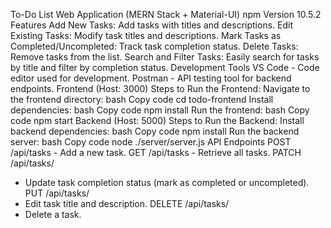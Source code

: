 To-Do List Web Application (MERN Stack + Material-UI)
npm Version
10.5.2
Features
Add New Tasks: Add tasks with titles and descriptions.
Edit Existing Tasks: Modify task titles and descriptions.
Mark Tasks as Completed/Uncompleted: Track task completion status.
Delete Tasks: Remove tasks from the list.
Search and Filter Tasks: Easily search for tasks by title and filter by completion status.
Development Tools
VS Code - Code editor used for development.
Postman - API testing tool for backend endpoints.
Frontend (Host: 3000)
Steps to Run the Frontend:
Navigate to the frontend directory:
bash
Copy code
cd todo-frontend
Install dependencies:
bash
Copy code
npm install
Run the frontend:
bash
Copy code
npm start
Backend (Host: 5000)
Steps to Run the Backend:
Install backend dependencies:
bash
Copy code
npm install
Run the backend server:
bash
Copy code
node ./server/server.js
API Endpoints
POST /api/tasks - Add a new task.
GET /api/tasks - Retrieve all tasks.
PATCH /api/tasks/
- Update task completion status (mark as completed or uncompleted).
PUT /api/tasks/
- Edit task title and description.
DELETE /api/tasks/
- Delete a task.
